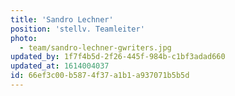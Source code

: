 ```yaml
---
title: 'Sandro Lechner'
position: 'stellv. Teamleiter'
photo:
  - team/sandro-lechner-gwriters.jpg
updated_by: 1f7f4b5d-2f26-445f-984b-c1bf3adad660
updated_at: 1614004037
id: 66ef3c00-b587-4f37-a1b1-a937071b5b5d
---
```


